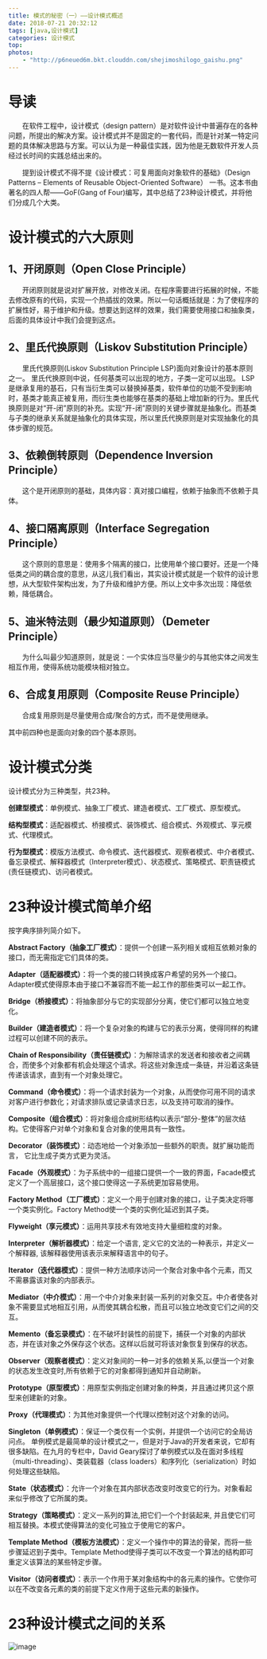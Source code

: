 ```yaml
---
title: 模式的秘密（一）——设计模式概述
date: 2018-07-21 20:32:12
tags: [java,设计模式]
categories: 设计模式
top:
photos: 
    - "http://p6neued6m.bkt.clouddn.com/shejimoshilogo_gaishu.png"
---
```


# 导读

&emsp;&emsp;在软件工程中，设计模式（design pattern）是对软件设计中普遍存在的各种问题，所提出的解决方案。设计模式并不是固定的一套代码，而是针对某一特定问题的具体解决思路与方案。可以认为是一种最佳实践，因为他是无数软件开发人员经过长时间的实践总结出来的。

&emsp;&emsp;提到设计模式不得不提《设计模式：可复用面向对象软件的基础》（Design Patterns – Elements of Reusable Object-Oriented Software） 一书。这本书由著名的四人帮——GoF(Gang of Four)编写，其中总结了23种设计模式，并将他们分成几个大类。

# 设计模式的六大原则

## 1、开闭原则（Open Close Principle）

&emsp;&emsp;开闭原则就是说对扩展开放，对修改关闭。在程序需要进行拓展的时候，不能去修改原有的代码，实现一个热插拔的效果。所以一句话概括就是：为了使程序的扩展性好，易于维护和升级。想要达到这样的效果，我们需要使用接口和抽象类，后面的具体设计中我们会提到这点。

## 2、里氏代换原则（Liskov Substitution Principle）

&emsp;&emsp;里氏代换原则(Liskov Substitution Principle LSP)面向对象设计的基本原则之一。 里氏代换原则中说，任何基类可以出现的地方，子类一定可以出现。 LSP是继承复用的基石，只有当衍生类可以替换掉基类，软件单位的功能不受到影响时，基类才能真正被复用，而衍生类也能够在基类的基础上增加新的行为。里氏代换原则是对“开-闭”原则的补充。实现“开-闭”原则的关键步骤就是抽象化。而基类与子类的继承关系就是抽象化的具体实现，所以里氏代换原则是对实现抽象化的具体步骤的规范。

## 3、依赖倒转原则（Dependence Inversion Principle）

&emsp;&emsp;这个是开闭原则的基础，具体内容：真对接口编程，依赖于抽象而不依赖于具体。

## 4、接口隔离原则（Interface Segregation Principle）

&emsp;&emsp;这个原则的意思是：使用多个隔离的接口，比使用单个接口要好。还是一个降低类之间的耦合度的意思，从这儿我们看出，其实设计模式就是一个软件的设计思想，从大型软件架构出发，为了升级和维护方便。所以上文中多次出现：降低依赖，降低耦合。

## 5、迪米特法则（最少知道原则）（Demeter Principle）

&emsp;&emsp;为什么叫最少知道原则，就是说：一个实体应当尽量少的与其他实体之间发生相互作用，使得系统功能模块相对独立。

## 6、合成复用原则（Composite Reuse Principle）

&emsp;&emsp;合成复用原则是尽量使用合成/聚合的方式，而不是使用继承。

其中前四种也是面向对象的四个基本原则。

# 设计模式分类

设计模式分为三种类型，共23种。

**创建型模式**：单例模式、抽象工厂模式、建造者模式、工厂模式、原型模式。

**结构型模式**：适配器模式、桥接模式、装饰模式、组合模式、外观模式、享元模式、代理模式。

**行为型模式**：模版方法模式、命令模式、迭代器模式、观察者模式、中介者模式、备忘录模式、解释器模式（Interpreter模式）、状态模式、策略模式、职责链模式(责任链模式)、访问者模式。

# 23种设计模式简单介绍

按字典序排列简介如下。

**Abstract Factory（抽象工厂模式）**：提供一个创建一系列相关或相互依赖对象的接口，而无需指定它们具体的类。

**Adapter（适配器模式）**：将一个类的接口转换成客户希望的另外一个接口。Adapter模式使得原本由于接口不兼容而不能一起工作的那些类可以一起工作。

**Bridge（桥接模式）**：将抽象部分与它的实现部分分离，使它们都可以独立地变化。

**Builder（建造者模式）**：将一个复杂对象的构建与它的表示分离，使得同样的构建过程可以创建不同的表示。

**Chain of Responsibility（责任链模式）**：为解除请求的发送者和接收者之间耦合，而使多个对象都有机会处理这个请求。将这些对象连成一条链，并沿着这条链传递该请求，直到有一个对象处理它。

**Command（命令模式）**：将一个请求封装为一个对象，从而使你可用不同的请求对客户进行参数化；对请求排队或记录请求日志，以及支持可取消的操作。

**Composite（组合模式）**：将对象组合成树形结构以表示“部分-整体”的层次结构。它使得客户对单个对象和复合对象的使用具有一致性。

**Decorator（装饰模式）**：动态地给一个对象添加一些额外的职责。就扩展功能而言， 它比生成子类方式更为灵活。

**Facade（外观模式）**：为子系统中的一组接口提供一个一致的界面，Facade模式定义了一个高层接口，这个接口使得这一子系统更加容易使用。

**Factory Method（工厂模式）**：定义一个用于创建对象的接口，让子类决定将哪一个类实例化。Factory Method使一个类的实例化延迟到其子类。

**Flyweight（享元模式）**：运用共享技术有效地支持大量细粒度的对象。

**Interpreter（解析器模式）**：给定一个语言, 定义它的文法的一种表示，并定义一个解释器, 该解释器使用该表示来解释语言中的句子。

**Iterator（迭代器模式）**：提供一种方法顺序访问一个聚合对象中各个元素，而又不需暴露该对象的内部表示。

**Mediator（中介模式）**：用一个中介对象来封装一系列的对象交互。中介者使各对象不需要显式地相互引用，从而使其耦合松散，而且可以独立地改变它们之间的交互。

**Memento（备忘录模式）**：在不破坏封装性的前提下，捕获一个对象的内部状态，并在该对象之外保存这个状态。这样以后就可将该对象恢复到保存的状态。

**Observer（观察者模式）**：定义对象间的一种一对多的依赖关系,以便当一个对象的状态发生改变时,所有依赖于它的对象都得到通知并自动刷新。

**Prototype（原型模式）**：用原型实例指定创建对象的种类，并且通过拷贝这个原型来创建新的对象。

**Proxy（代理模式）**：为其他对象提供一个代理以控制对这个对象的访问。

**Singleton（单例模式）**：保证一个类仅有一个实例，并提供一个访问它的全局访问点。 单例模式是最简单的设计模式之一，但是对于Java的开发者来说，它却有很多缺陷。在九月的专栏中，David Geary探讨了单例模式以及在面对多线程（multi-threading）、类装载器（class loaders）和序列化（serialization）时如何处理这些缺陷。 

**State（状态模式）**：允许一个对象在其内部状态改变时改变它的行为。对象看起来似乎修改了它所属的类。

**Strategy（策略模式）**：定义一系列的算法,把它们一个个封装起来, 并且使它们可相互替换。本模式使得算法的变化可独立于使用它的客户。

**Template Method（模板方法模式）**：定义一个操作中的算法的骨架，而将一些步骤延迟到子类中。Template Method使得子类可以不改变一个算法的结构即可重定义该算法的某些特定步骤。

**Visitor（访问者模式）**：表示一个作用于某对象结构中的各元素的操作。它使你可以在不改变各元素的类的前提下定义作用于这些元素的新操作。

# 23种设计模式之间的关系

![image](http://p6neued6m.bkt.clouddn.com/shejimoshiguanxi.jpg)